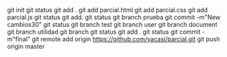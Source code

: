    git init
   git status
   git add .
   git add parcial.html
   git add parcial.css
   git add parcial.js
   git status
   git add.
   git status
   git branch prueba
   git commit -m"New cambios30"
   git status
   git branch test
   git branch user
   git branch document
   git branch utilidad
   git branch
   git status
   git add .
   git status
   git commit -m"final"
   git remote add origin https://github.com/yacasi/parcial.git
   git push origin master
